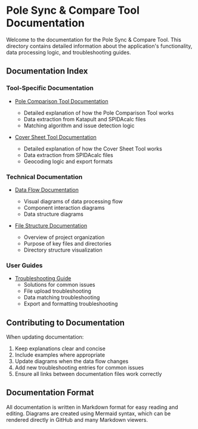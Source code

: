 # Pole Sync & Compare Tool Documentation

Welcome to the documentation for the Pole Sync & Compare Tool. This directory contains detailed information about the application's functionality, data processing logic, and troubleshooting guides.

## Documentation Index

### Tool-Specific Documentation

- [Pole Comparison Tool Documentation](./pole-comparison-tool.md)
  - Detailed explanation of how the Pole Comparison Tool works
  - Data extraction from Katapult and SPIDAcalc files
  - Matching algorithm and issue detection logic

- [Cover Sheet Tool Documentation](./cover-sheet-tool.md)
  - Detailed explanation of how the Cover Sheet Tool works
  - Data extraction from SPIDAcalc files
  - Geocoding logic and export formats

### Technical Documentation

- [Data Flow Documentation](./data-flow.md)
  - Visual diagrams of data processing flow
  - Component interaction diagrams
  - Data structure diagrams

- [File Structure Documentation](./file-structure.md)
  - Overview of project organization
  - Purpose of key files and directories
  - Directory structure visualization

### User Guides

- [Troubleshooting Guide](./troubleshooting.md)
  - Solutions for common issues
  - File upload troubleshooting
  - Data matching troubleshooting
  - Export and formatting troubleshooting


## Contributing to Documentation

When updating documentation:

1. Keep explanations clear and concise
2. Include examples where appropriate
3. Update diagrams when the data flow changes
4. Add new troubleshooting entries for common issues
5. Ensure all links between documentation files work correctly

## Documentation Format

All documentation is written in Markdown format for easy reading and editing. Diagrams are created using Mermaid syntax, which can be rendered directly in GitHub and many Markdown viewers.
